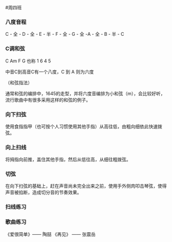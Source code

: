 #周四班

### 八度音程

C - 全 - D - 全 - E - 半 - F - 全 -  G - 全 -A - 全 - B - 半 - C

### C调和弦

C Am F G 也称 1 6 4 5

  

中音C到高音C有一个八度，C 到 A 则为六度

（和弦指法）

通常和弦的编排中，1645的走型，并将六度音编排为小和弦（m），会比较好听，流行歌曲中有很多采用这样的和弦的例子。

### 向下扫弦

使用食指指甲（也可按个人习惯使用其他手指）从高往低，由粗向细依此快速拨弦。

### 向上扫线

将拇指向前推，盖住其他手指，然后从低往高，从细往粗拨弦。

### 切弦

在向下扫弦的基础上，赶在声音尚未完全出来之前，使用手外侧肉叩击琴弦，使得声音被掐断，造成切分音的节奏效果。

### 扫线练习

### 歌曲练习

《爱很简单》—— 陶喆
《再见》 —— 张震岳